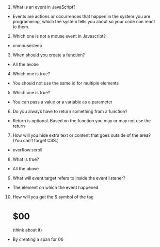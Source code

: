 1. What is an event in JavaScript?
- Events are actions or occurrences that happen in the system you are programming, which the system tells you about so your code can react to them.

2. Which one is not a mouse event in Javascript?
- onmousesleep

3. When should you create a function?
- All the avobe 

4. Which one is true?
- You should not use the same id for multiple elements

5. Which one is true? 
- You can pass a value or a variable as a parameter

6. Do you always have to return something from a function?
- Return is optional. Based on the function you may or may not use the return 

7. How will you hide extra text or content that goes outside of the area? (You can’t forget CSS.)
- overflow:scroll

8. What is true?
- All the above

9. What will event.target refers to inside the event listener?
- The element on which the event happened

10. How will you get the $ symbol of the tag <h1 >$00</h1> (think about it)
- By creating a span for 00